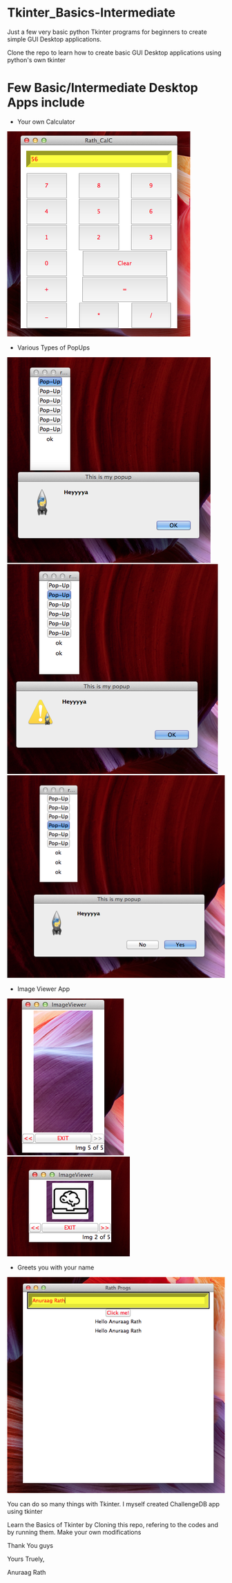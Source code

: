 # Tkinter_Basics-Intermediate
Just a few very basic python Tkinter programs for beginners to create simple GUI Desktop applications.

Clone the repo to learn how to create basic GUI Desktop applications using python's own tkinter

# Few Basic/Intermediate Desktop Apps include
* Your own Calculator

![Calc](/images/Calc.png)

* Various Types of PopUps

![pop1](/images/pop1.png)
![pop2](/images/pop2.png)
![pop3](/images/pop3.png)


* Image Viewer App

![ImageViewer](/images/IV1.png)
![ImageViewer](/images/IV2.png)


* Greets you with your name

![input](/images/input.png)

You can do so many things with Tkinter. I myself created ChallengeDB app using tkinter

Learn the Basics of Tkinter by Cloning this repo, refering to the codes and by running them. Make your own modifications

Thank You guys

Yours Truely,

Anuraag Rath
